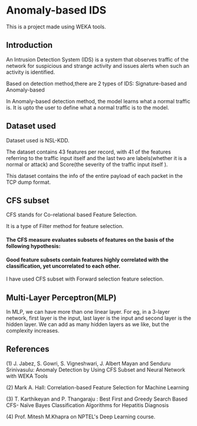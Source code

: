 # Anomaly-based IDS

This is a project made using WEKA tools.

## Introduction

An Intrusion Detection System (IDS) is a system that observes traffic of the network for suspicious and strange activity and issues alerts when such an activity is identified.

Based on detection method,there are 2 types of IDS: Signature-based and Anomaly-based

In Anomaly-based detection method, the model learns what a normal traffic is. It is upto the user to define what a normal traffic is to the model.


## Dataset used

Dataset used is NSL-KDD.

The dataset contains 43 features per record, with 41 of the features referring to the traffic input itself and the last two are labels(whether it is a normal or attack) and Score(the severity of the traffic input itself ).

This dataset contains the info of the entire payload of each packet in the TCP dump format.


## CFS subset

CFS stands for Co-relational based Feature Selection. 

It is a type of Filter method for feature selection.

#### The CFS measure evaluates subsets of features on the basis of the following hypothesis:<br />
#### Good feature subsets contain features highly correlated with the classification, yet uncorrelated to each other.

I have used CFS subset with Forward selection feature selection.

## Multi-Layer Perceptron(MLP)

In MLP, we can have more than one linear layer. For eg, in a 3-layer network, first layer is the input, last layer is the input and second layer is the hidden layer. We can add as many hidden layers as we like, but the complexity increases.


## References

(1) J. Jabez, S. Gowri, S. Vigneshwari, J. Albert Mayan and Senduru Srinivasulu:     Anomaly Detection by Using CFS Subset and Neural Network with WEKA Tools

(2) Mark A. Hall: Correlation-based Feature Selection for Machine Learning

(3) T. Karthikeyan and P. Thangaraju : Best First and Greedy Search Based CFS-      Naïve Bayes Classification Algorithms for Hepatitis Diagnosis

(4) Prof. Mitesh M.Khapra on NPTEL's Deep Learning course.
